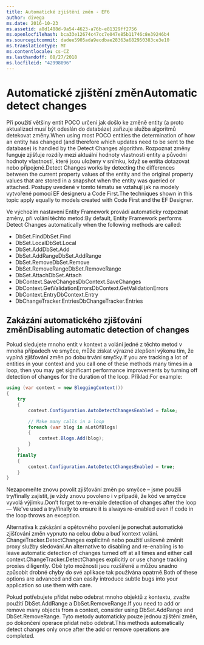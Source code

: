 ```yaml
---
title: Automatické zjištění změn - EF6
author: divega
ms.date: 2016-10-23
ms.assetid: a8d1488d-9a54-4623-a76b-e81329ff2756
ms.openlocfilehash: bca33e12674c47cc7e047e85b11746c8e39246b4
ms.sourcegitcommit: dadee5905ada9ecdbae28363a682950383ce3e10
ms.translationtype: MT
ms.contentlocale: cs-CZ
ms.lasthandoff: 08/27/2018
ms.locfileid: "42998096"
---
```

# <a name="automatic-detect-changes"></a><span data-ttu-id="8d09b-102">Automatické zjištění změn</span><span class="sxs-lookup"><span data-stu-id="8d09b-102">Automatic detect changes</span></span>
<span data-ttu-id="8d09b-103">Při použití většiny entit POCO určení jak došlo ke změně entity (a proto aktualizací musí být odeslán do databáze) zařizuje služba algoritmů detekovat změny.</span><span class="sxs-lookup"><span data-stu-id="8d09b-103">When using most POCO entities the determination of how an entity has changed (and therefore which updates need to be sent to the database) is handled by the Detect Changes algorithm.</span></span> <span data-ttu-id="8d09b-104">Rozpoznat změny funguje zjišťuje rozdíly mezi aktuální hodnoty vlastností entity a původní hodnoty vlastností, které jsou uloženy v snímku, když se entita dotazovat nebo připojené.</span><span class="sxs-lookup"><span data-stu-id="8d09b-104">Detect Changes works by detecting the differences between the current property values of the entity and the original property values that are stored in a snapshot when the entity was queried or attached.</span></span> <span data-ttu-id="8d09b-105">Postupy uvedené v tomto tématu se vztahují jak na modely vytvořené pomocí EF designeru a Code First.</span><span class="sxs-lookup"><span data-stu-id="8d09b-105">The techniques shown in this topic apply equally to models created with Code First and the EF Designer.</span></span>  

<span data-ttu-id="8d09b-106">Ve výchozím nastavení Entity Framework provádí automaticky rozpoznat změny, při volání těchto metod:</span><span class="sxs-lookup"><span data-stu-id="8d09b-106">By default, Entity Framework performs Detect Changes automatically when the following methods are called:</span></span>  

- <span data-ttu-id="8d09b-107">DbSet.Find</span><span class="sxs-lookup"><span data-stu-id="8d09b-107">DbSet.Find</span></span>  
- <span data-ttu-id="8d09b-108">DbSet.Local</span><span class="sxs-lookup"><span data-stu-id="8d09b-108">DbSet.Local</span></span>  
- <span data-ttu-id="8d09b-109">DbSet.Add</span><span class="sxs-lookup"><span data-stu-id="8d09b-109">DbSet.Add</span></span>  
- <span data-ttu-id="8d09b-110">DbSet.AddRange</span><span class="sxs-lookup"><span data-stu-id="8d09b-110">DbSet.AddRange</span></span>
- <span data-ttu-id="8d09b-111">DbSet.Remove</span><span class="sxs-lookup"><span data-stu-id="8d09b-111">DbSet.Remove</span></span>  
- <span data-ttu-id="8d09b-112">DbSet.RemoveRange</span><span class="sxs-lookup"><span data-stu-id="8d09b-112">DbSet.RemoveRange</span></span>
- <span data-ttu-id="8d09b-113">DbSet.Attach</span><span class="sxs-lookup"><span data-stu-id="8d09b-113">DbSet.Attach</span></span>  
- <span data-ttu-id="8d09b-114">DbContext.SaveChanges</span><span class="sxs-lookup"><span data-stu-id="8d09b-114">DbContext.SaveChanges</span></span>  
- <span data-ttu-id="8d09b-115">DbContext.GetValidationErrors</span><span class="sxs-lookup"><span data-stu-id="8d09b-115">DbContext.GetValidationErrors</span></span>  
- <span data-ttu-id="8d09b-116">DbContext.Entry</span><span class="sxs-lookup"><span data-stu-id="8d09b-116">DbContext.Entry</span></span>  
- <span data-ttu-id="8d09b-117">DbChangeTracker.Entries</span><span class="sxs-lookup"><span data-stu-id="8d09b-117">DbChangeTracker.Entries</span></span>  

## <a name="disabling-automatic-detection-of-changes"></a><span data-ttu-id="8d09b-118">Zakázání automatického zjišťování změn</span><span class="sxs-lookup"><span data-stu-id="8d09b-118">Disabling automatic detection of changes</span></span>  

<span data-ttu-id="8d09b-119">Pokud sledujete mnoho entit v kontext a volání jedné z těchto metod v mnoha případech ve smyčce, může získat výrazné zlepšení výkonu tím, že vypíná zjišťování změn po dobu trvání smyčky.</span><span class="sxs-lookup"><span data-stu-id="8d09b-119">If you are tracking a lot of entities in your context and you call one of these methods many times in a loop, then you may get significant performance improvements by turning off detection of changes for the duration of the loop.</span></span> <span data-ttu-id="8d09b-120">Příklad:</span><span class="sxs-lookup"><span data-stu-id="8d09b-120">For example:</span></span>  

``` csharp
using (var context = new BloggingContext())
{
    try
    {
        context.Configuration.AutoDetectChangesEnabled = false;

        // Make many calls in a loop
        foreach (var blog in aLotOfBlogs)
        {
            context.Blogs.Add(blog);
        }
    }
    finally
    {
        context.Configuration.AutoDetectChangesEnabled = true;
    }
}
```  

<span data-ttu-id="8d09b-121">Nezapomeňte znovu povolit zjišťování změn po smyčce – jsme použili try/finally zajistit, je vždy znovu povoleno i v případě, že kód ve smyčce vyvolá výjimku.</span><span class="sxs-lookup"><span data-stu-id="8d09b-121">Don’t forget to re-enable detection of changes after the loop — We've used a try/finally to ensure it is always re-enabled even if code in the loop throws an exception.</span></span>  

<span data-ttu-id="8d09b-122">Alternativa k zakázání a opětovného povolení je ponechat automatické zjišťování změn vypnuto na celou dobu a buď kontext volání. ChangeTracker.DetectChanges explicitně nebo použití usilovně změnit proxy služby sledování.</span><span class="sxs-lookup"><span data-stu-id="8d09b-122">An alternative to disabling and re-enabling is to leave automatic detection of changes turned off at all times and either call context.ChangeTracker.DetectChanges explicitly or use change tracking proxies diligently.</span></span> <span data-ttu-id="8d09b-123">Obě tyto možnosti jsou rozšířené a můžou snadno způsobit drobné chyby do své aplikace tak používána opatrně.</span><span class="sxs-lookup"><span data-stu-id="8d09b-123">Both of these options are advanced and can easily introduce subtle bugs into your application so use them with care.</span></span>  

<span data-ttu-id="8d09b-124">Pokud potřebujete přidat nebo odebrat mnoho objektů z kontextu, zvažte použití DbSet.AddRange a DbSet.RemoveRange.</span><span class="sxs-lookup"><span data-stu-id="8d09b-124">If you need to add or remove many objects from a context, consider using DbSet.AddRange and DbSet.RemoveRange.</span></span> <span data-ttu-id="8d09b-125">Tyto metody automaticky pouze jednou zjištění změn, po dokončení operace přidat nebo odebrat.</span><span class="sxs-lookup"><span data-stu-id="8d09b-125">This methods automatically detect changes only once after the add or remove operations are completed.</span></span> 
